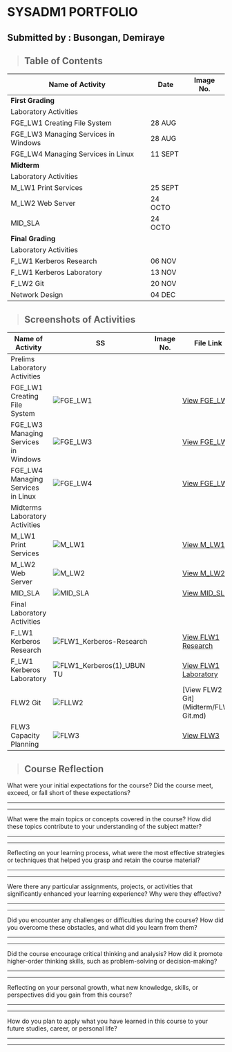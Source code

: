 # SYSADM1 PORTFOLIO
## Submitted by : Busongan, Demiraye
> ## **Table of Contents**
| Name of Activity | Date | Image No. |
| --- | --- | --- |
| **First Grading** |
| Laboratory Activities |  |  |
| FGE_LW1 Creating File System | 28 AUG |  |
| FGE_LW3 Managing Services in Windows | 28 AUG |  |
| FGE_LW4 Managing Services in Linux | 11 SEPT |  |
| **Midterm** |
| Laboratory Activities |  |  |
| M_LW1 Print Services | 25 SEPT |  |
| M_LW2 Web Server | 24 OCTO |  |
| MID_SLA | 24 OCTO |  |
| **Final Grading** |
| Laboratory Activities |  |  |
| F_LW1 Kerberos Research | 06 NOV |  |
| F_LW1 Kerberos Laboratory | 13 NOV |  |
| F_LW2 Git | 20 NOV |  |
| Network Design | 04 DEC |  ||

> ## Screenshots of Activities
| Name of Activity | SS | Image No. |  File Link  |
| --- | --- | --- | --- |
| Prelims Laboratory Activities |  |  |  |
| FGE_LW1 Creating File System | ![FGE_LW1](res/FGE_LW1.png)|  | [View FGE_LW1](Prelim/FGE_LW1%20Creating%20File%20Systems.md) |
| FGE_LW3 Managing Services in Windows | ![FGE_LW3](res/FGE_LW4.png)|  | [View FGE_LW3](Prelim/FGE_LW3%20Managing%20Services%20in%20Windows.md)  |
| FGE_LW4 Managing Services in Linux   | ![FGE_LW4](res/FGE_LW4.png) |  | [View FGE_LW4](Prelim/FGE_LW4%20Managing%20Services%20in%20Linux.md)  |
| Midterms Laboratory Activities |  |  |  |
| M_LW1 Print Services         | ![M_LW1](res/M_LW1.png) |  | [View M_LW1](Midterm/M_LW1%20Print%20Services.md) |
| M_LW2 Web Server             | ![M_LW2](res/M_LW2.png) |  | [View M_LW2](Midterm/M_LW2%20Web%20Server.md) |
| MID_SLA | ![MID_SLA](res/MID_SLA.png) |  | [View MID_SLA](Midterm/MID_SLA.md) |
| Final Laboratory Activities |  |  |  |
| F_LW1 Kerberos Research | ![FLW1_Kerberos-Research](res/FLW1_Kerberos-Research.png) |  | [View FLW1 Research](Midterm/FLW1_Kerberos-Research.md) |
| F_LW1 Kerberos Laboratory | ![FLW1_Kerberos(1)_UBUNTU](res/FLW1_FLW1_Kerberos(1)_UBUNTU.png) |  | [View FLW1 Laboratory](Midterm/FLW1_Kerberos(1)_UBUNTU.md) |
| FLW2 Git | ![FLLW2](res/FLW2.png) |  | [View FLW2 Git](Midterm/FLW2 Git.md) |
| FLW3 Capacity Planning | ![FLW3](res/FLW3.jpg) |  | [View FLW3](Midterm/FLW3_Capacity%20Planning.md) |

> ## **Course Reflection**

What were your initial expectations for the course? Did the course meet,
exceed, or fall short of these expectations?

  -----------------------------------------------------------------------

  -----------------------------------------------------------------------

What were the main topics or concepts covered in the course? How did
these topics contribute to your understanding of the subject matter?

  -----------------------------------------------------------------------

  -----------------------------------------------------------------------

Reflecting on your learning process, what were the most effective
strategies or techniques that helped you grasp and retain the course
material?

  -----------------------------------------------------------------------

  -----------------------------------------------------------------------

Were there any particular assignments, projects, or activities that
significantly enhanced your learning experience? Why were they
effective?

  -----------------------------------------------------------------------

  -----------------------------------------------------------------------

Did you encounter any challenges or difficulties during the course? How
did you overcome these obstacles, and what did you learn from them?

  -----------------------------------------------------------------------

  -----------------------------------------------------------------------

Did the course encourage critical thinking and analysis? How did it
promote higher-order thinking skills, such as problem-solving or
decision-making?

  -----------------------------------------------------------------------

  -----------------------------------------------------------------------

Reflecting on your personal growth, what new knowledge, skills, or
perspectives did you gain from this course?

  -----------------------------------------------------------------------

  -----------------------------------------------------------------------

How do you plan to apply what you have learned in this course to your
future studies, career, or personal life?

  -----------------------------------------------------------------------

  -----------------------------------------------------------------------
